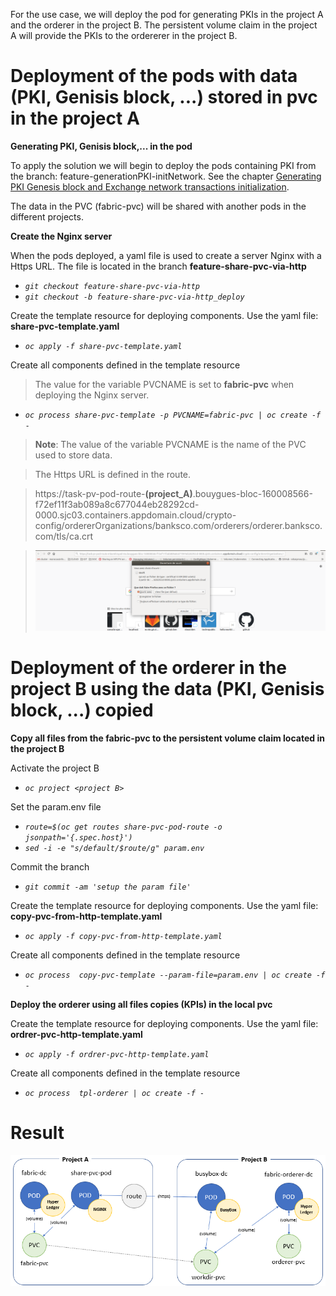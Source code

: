 For the use case, we will deploy the pod for generating PKIs in the project A and the orderer in the project B. The persistent volume claim in the project A will provide the PKIs to the ordererer in the project B.


# Deployment of the pods with data (PKI, Genisis block, ...) stored in pvc in the project A

**Generating PKI, Genisis block,... in the pod**

To apply the solution we will begin to deploy the pods containing PKI from the branch: feature-generationPKI-initNetwork. See the chapter [Generating PKI Genesis block and Exchange network transactions initialization](Generating-PKI-Genesis-block-and-Exchange-network-transactions-initialization).

The data in the PVC (fabric-pvc) will be shared with another pods in the different projects.

**Create the Nginx server**

When the pods deployed, a yaml file is used to create a server Nginx with a Https URL. The file is located in the branch **feature-share-pvc-via-http**
* *`git checkout feature-share-pvc-via-http`*
* *`git checkout -b feature-share-pvc-via-http_deploy`*

Create the template resource for deploying components. Use the yaml file: **share-pvc-template.yaml**
* *`oc apply -f share-pvc-template.yaml`*

Create all components defined in the template resource

> The value for the variable PVCNAME is set to **fabric-pvc** when deploying the Nginx server.

* *`oc process share-pvc-template -p PVCNAME=fabric-pvc | oc create -f -`*

> **Note**: The value of the variable PVCNAME is the name of the PVC used to store data. 

> The Https URL is defined in the route.

> https://task-pv-pod-route-**(project_A)**.bouygues-bloc-160008566-f72ef11f3ab089a8c677044eb28292cd-0000.sjc03.containers.appdomain.cloud/crypto-config/ordererOrganizations/banksco.com/orderers/orderer.banksco.com/tls/ca.crt

> ![result](./img/result.png)

# Deployment of the orderer in the project B using the data (PKI, Genisis block, ...) copied

**Copy all files from the fabric-pvc to the persistent volume claim located in the project B**

Activate the project B
* *`oc project <project B>`*

Set the param.env file
* *`route=$(oc get routes share-pvc-pod-route -o jsonpath='{.spec.host}')`*
* *`sed -i -e "s/default/$route/g" param.env`*

Commit the branch
* *`git commit -am 'setup the param file'`*

Create the template resource for deploying components. Use the yaml file: **copy-pvc-from-http-template.yaml**
* *`oc apply -f copy-pvc-from-http-template.yaml`*

Create all components defined in the template resource
* *`oc process  copy-pvc-template --param-file=param.env | oc create -f -`*

**Deploy the orderer using all files copies (KPIs) in the local pvc**

Create the template resource for deploying components. Use the yaml file: **ordrer-pvc-http-template.yaml**
* *`oc apply -f ordrer-pvc-http-template.yaml`*

Create all components defined in the template resource
* *`oc process  tpl-orderer | oc create -f -`*

# Result
![result](./img/Screenshot_2020-11-09_133022.png)